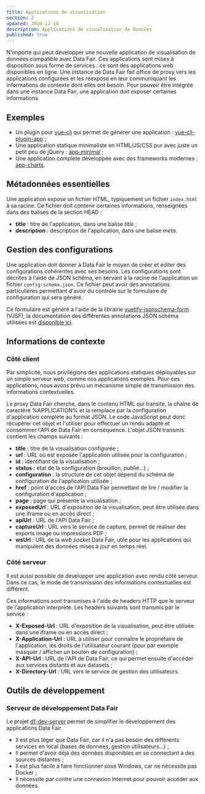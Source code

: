```yaml
---
title: Applications de visualisation
section: 2
updated: 2020-12-10
description: Applications de visualisation de données
published: true
---
```


N'importe qui peut développer une nouvelle application de visualisation de données compatible avec Data&nbsp;Fair. Ces applications sont mises à disposition sous forme de services&nbsp;: ce sont des applications web disponibles en ligne. Une instance de Data&nbsp;Fair fait office de proxy vers les applications configurées et les réexpose en leur communiquant les informations de contexte dont elles ont besoin. Pour pouvoir être intégrée dans une instance Data&nbsp;Fair, une application doit exposer certaines informations.

## Exemples

  - Un plugin pour [vue-cli](https://cli.vuejs.org/) qui permet de générer une application&nbsp;: [vue-cli-plugin-app](https://github.com/data-fair/vue-cli-plugin-app)&nbsp;;
  - Une application statique minimaliste en HTML/JS/CSS pur avec juste un petit peu de jQuery&nbsp;: [app-minimal](https://github.com/data-fair/app-minimal)&nbsp;;
  - Une application complète développée avec des frameworks modernes&nbsp;: [app-charts](https://github.com/data-fair/app-charts).

## Métadonnées essentielles

Une application expose un fichier HTML, typiquement un fichier `index.html` à sa racine. Ce fichier doit contenir certaines informations, renseignées dans des balises de la section HEAD&nbsp;:
 * **title**&nbsp;: titre de l'application, dans une balise *title*&nbsp;;
 * **description**&nbsp;: description de l'application, dans une balise *meta*.

## Gestion des configurations

Une application doit donner à Data&nbsp;Fair le moyen de créer et éditer des configurations cohérentes avec ses besoins. Les configurations sont décrites à l'aide de JSON schéma, en servant à la racine de l'application un fichier `config-schema.json`. Ce fichier peut avoir des annotations particulières permettant d'avoir du contrôle sur le formulaire de configuration qui sera généré.

Ce formulaire est généré à l'aide de la librairie [vuetify-jsonschema-form](https://github.com/koumoul-dev/vuetify-jsonschema-form/) (VJSF), la documentation des différentes annotations JSON schéma utilisées est [disponible ici](https://koumoul-dev.github.io/vuetify-jsonschema-form/latest/).

## Informations de contexte

### Côté client

Par simplicité, nous privilégions des applications statiques déployables sur un simple serveur web, comme nos applications exemples. Pour ces applications, nous avons prévu un mécanisme simple de transmission des informations contextuelles.

Le proxy Data&nbsp;Fair cherche, dans le contenu HTML qui transite, la chaîne de caractère %APPLICATION% et la remplace par la configuration d'application complète au format JSON. Le code JavaScript peut donc récupérer cet objet et l'utiliser pour effectuer un rendu adapté et consommer l'API de Data&nbsp;Fair en conséquence. L'objet JSON transmis contient les champs suivants&nbsp;:

 * **title**&nbsp;: titre de la visualisation configurée&nbsp;;
 * **url**&nbsp;: URL où est exposée l'application utilisée pour la configuration&nbsp;;
 * **id**&nbsp;: identifiant de la visualisation&nbsp;;
 * **status**&nbsp;: état de la configuration (brouillon, publié...)&nbsp;;
 * **configuration**&nbsp;: la structure de cet objet dépend du schéma de configuration de l'application utilisée&nbsp;;
 * **href**&nbsp;: point d'accès de l'API Data&nbsp;Fair permettant de lire / modifier la configuration d'application&nbsp;;
 * **page**&nbsp;: page qui présente la visualisation&nbsp;;
 * **exposedUrl**&nbsp;: URL d'exposition de la visualisation, peut être utilisée dans une iframe ou en accès direct&nbsp;;
 * **apiUrl**&nbsp;: URL de l'API Data&nbsp;Fair&nbsp;;
 * **captureUrl**&nbsp;: URL vers le service de capture, permet de réaliser des exports image ou impressions PDF&nbsp;;
 * **wsUrl**&nbsp;: URL de la *web socket* Data&nbsp;Fair, utile pour les applications qui manipulent des données mises à jour en temps réel.

### Côté serveur

Il est aussi possible de développer une application avec rendu côté serveur. Dans ce cas, le mode de transmission des informations contextuelles est différent.

Ces informations sont transmises à l'aide de headers HTTP que le serveur de l'application interprète. Les headers suivants sont transmis par le service&nbsp;:
 * **X-Exposed-Url**&nbsp;: URL d'exposition de la visualisation, peut être utilisée dans une iframe ou en accès direct&nbsp;;
 * **X-Application-Url**&nbsp;: URL à utiliser pour connaître le propriétaire de l'application, les droits de l'utilisateur courant (pour par exemple masquer / afficher un bouton de configuration)&nbsp;;
 * **X-API-Url**&nbsp;: URL de l'API de Data&nbsp;Fair, ce qui permet ensuite d'accéder aux services distants et aux datasets&nbsp;;
 * **X-Directory-Url**&nbsp;: URL vers le service de gestion des utilisateurs.


## Outils de développement

### Serveur de développement Data&nbsp;Fair

Le projet [df-dev-server](https://github.com/data-fair/dev-server) permet de simplifier le développement des applications Data&nbsp;Fair.

 * Il est plus léger que Data&nbsp;Fair, car il n'a pas besoin des différents services en local (bases de données, gestion utilisateurs...)&nbsp;;
 * Il permet d'avoir déjà des données disponibles en se connectant à des sources distantes&nbsp;;
 * Il est plus facile a faire fonctionner sous Windows, car ne nécessite pas Docker&nbsp;;
 * Il nécessite par contre une connexion internet pour pouvoir accéder aux données.
